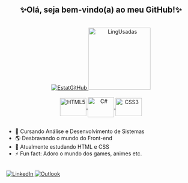 <h2 align="center">✨Olá, seja bem-vindo(a) ao meu GitHub!✨</h2>

<div align="center"><br>
  
  <a href="https://github.com/lucianaTSoares">
    <img src="https://github-readme-stats.vercel.app/api?username=lucianaTSoares&show_icons=true&theme=midnight-purple&hide_border=true&locale=pt-br&hide_title=true" alt="EstatGitHub">
    <img src="https://github-readme-stats.vercel.app/api/top-langs/?username=lucianaTSoares&langs_count=10&theme=midnight-purple&hide_border=true&locale=pt-br" alt="LingUsadas" height="165">
  </a>

</div>

<div align="center" href="https://github.com/lucianaTSoares"><br>
  
  <a href="https://github.com/lucianaTSoares">
    <img src="https://cdn.jsdelivr.net/gh/devicons/devicon/icons/html5/html5-plain.svg" alt="HTML5" height="48" width="70" align="center">
    <img src="https://cdn.jsdelivr.net/gh/devicons/devicon/icons/csharp/csharp-plain.svg" alt="C#" height="53" width="70" align="center">
    <img src="https://cdn.jsdelivr.net/gh/devicons/devicon/icons/css3/css3-plain.svg" alt="CSS3" height="48" width="70" align="center">
  </a>
  
</div>

##

- 🏫 Cursando Análise e Desenvolvimento de Sistemas 
- 🌎 Desbravando o mundo do Front-end
- 🌱 Atualmente estudando HTML e CSS
- ⚡ Fun fact: Adoro o mundo dos games, animes etc.

##

<div>
  
  <a href="https://www.linkedin.com/in/lucianatsoares/" target="_blank">
    <img src="https://img.shields.io/badge/LinkedIn-0077B5?style=for-the-badge&logo=linkedin&logoColor=white" alt="LinkedIn" align="center">
  </a>
  
  <a href="mailto:lucianat.s@hotmail.com" target="_blank">
    <img src="https://img.shields.io/badge/Microsoft_Outlook-0078D4?style=for-the-badge&logo=microsoft-outlook&logoColor=white" alt="Outlook" align="center">
  </a>
  
</div>
